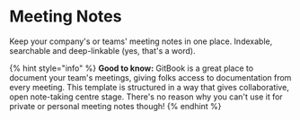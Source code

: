 # Meeting Notes

Keep your company's or teams' meeting notes in one place. Indexable, searchable and deep-linkable (yes, that's a word).

{% hint style="info" %}
**Good to know:** GitBook is a great place to document your team's meetings, giving folks access to documentation from every meeting. This template is structured in a way that gives collaborative, open note-taking centre stage. There's no reason why you can't use it for private or personal meeting notes though!
{% endhint %}
